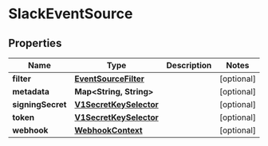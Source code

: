 

# SlackEventSource

## Properties

Name | Type | Description | Notes
------------ | ------------- | ------------- | -------------
**filter** | [**EventSourceFilter**](EventSourceFilter.md) |  |  [optional]
**metadata** | **Map&lt;String, String&gt;** |  |  [optional]
**signingSecret** | [**V1SecretKeySelector**](V1SecretKeySelector.md) |  |  [optional]
**token** | [**V1SecretKeySelector**](V1SecretKeySelector.md) |  |  [optional]
**webhook** | [**WebhookContext**](WebhookContext.md) |  |  [optional]



